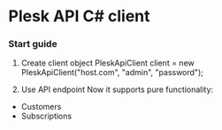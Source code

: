 # Plesk API C# client

### Start guide
1. Create client object
PleskApiClient client = new PleskApiClient("host.com", "admin", "password");

2. Use API endpoint
Now it supports pure functionality:
- Customers
- Subscriptions
